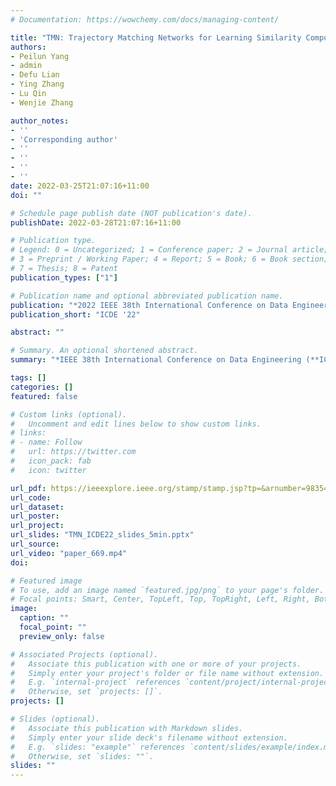 ```yaml
---
# Documentation: https://wowchemy.com/docs/managing-content/

title: "TMN: Trajectory Matching Networks for Learning Similarity Computation"
authors: 
- Peilun Yang
- admin
- Defu Lian
- Ying Zhang
- Lu Qin
- Wenjie Zhang

author_notes:
- ''
- 'Corresponding author'
- ''
- ''
- ''
- ''
date: 2022-03-25T21:07:16+11:00
doi: ""

# Schedule page publish date (NOT publication's date).
publishDate: 2022-03-28T21:07:16+11:00

# Publication type.
# Legend: 0 = Uncategorized; 1 = Conference paper; 2 = Journal article;
# 3 = Preprint / Working Paper; 4 = Report; 5 = Book; 6 = Book section;
# 7 = Thesis; 8 = Patent
publication_types: ["1"]

# Publication name and optional abbreviated publication name.
publication: "*2022 IEEE 38th International Conference on Data Engineering (ICDE)*"
publication_short: "ICDE '22"

abstract: ""

# Summary. An optional shortened abstract.
summary: "*IEEE 38th International Conference on Data Engineering (**ICDE '22**)*"

tags: []
categories: []
featured: false

# Custom links (optional).
#   Uncomment and edit lines below to show custom links.
# links:
# - name: Follow
#   url: https://twitter.com
#   icon_pack: fab
#   icon: twitter

url_pdf: https://ieeexplore.ieee.org/stamp/stamp.jsp?tp=&arnumber=9835456
url_code:
url_dataset:
url_poster:
url_project:
url_slides: "TMN_ICDE22_slides_5min.pptx"
url_source:
url_video: "paper_669.mp4"
doi:

# Featured image
# To use, add an image named `featured.jpg/png` to your page's folder. 
# Focal points: Smart, Center, TopLeft, Top, TopRight, Left, Right, BottomLeft, Bottom, BottomRight.
image:
  caption: ""
  focal_point: ""
  preview_only: false

# Associated Projects (optional).
#   Associate this publication with one or more of your projects.
#   Simply enter your project's folder or file name without extension.
#   E.g. `internal-project` references `content/project/internal-project/index.md`.
#   Otherwise, set `projects: []`.
projects: []

# Slides (optional).
#   Associate this publication with Markdown slides.
#   Simply enter your slide deck's filename without extension.
#   E.g. `slides: "example"` references `content/slides/example/index.md`.
#   Otherwise, set `slides: ""`.
slides: ""
---
```


